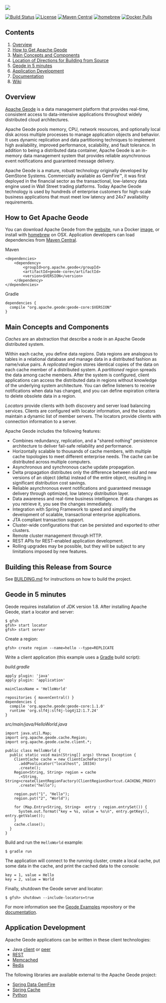 [<img src="https://geode.apache.org/img/apache_geode_logo.png" align="center"/>](http://geode.apache.org)

[![Build Status](https://travis-ci.org/apache/geode.svg?branch=develop)](https://travis-ci.org/apache/geode) [![License](https://img.shields.io/badge/License-Apache%202.0-blue.svg)](https://www.apache.org/licenses/LICENSE-2.0) [![Maven Central](https://maven-badges.herokuapp.com/maven-central/org.apache.geode/geode-core/badge.svg)](http://search.maven.org/#search%7Cga%7C1%7Cg%3A%22org.apache.geode%22) [![homebrew](https://img.shields.io/homebrew/v/apache-geode.svg)](http://brewformulas.org/ApacheGeode) [![Docker Pulls](https://img.shields.io/docker/pulls/apachegeode/geode.svg)](https://hub.docker.com/r/apachegeode/geode/)


## Contents
1. [Overview](#overview)
2. [How to Get Apache Geode](#obtaining)
2. [Main Concepts and Components](#concepts)
3. [Location of Directions for Building from Source](#building)
4. [Geode in 5 minutes](#started)
5. [Application Development](#development)
6. [Documentation](http://geode.apache.org/docs/)
7. [Wiki](https://cwiki.apache.org/confluence/display/GEODE/Index)


## <a name="overview"></a>Overview

[Apache Geode](http://geode.apache.org/) is
a data management platform that provides real-time, consistent access to
data-intensive applications throughout widely distributed cloud architectures.

Apache Geode pools memory, CPU, network resources, and optionally local disk
across multiple processes to manage application objects and behavior. It uses
dynamic replication and data partitioning techniques to implement high
availability, improved performance, scalability, and fault tolerance. In
addition to being a distributed data container, Apache Geode is an in-memory
data management system that provides reliable asynchronous event notifications
and guaranteed message delivery.

Apache Geode is a mature, robust technology originally developed by GemStone
Systems. Commercially available as GemFire™, it was first deployed in the
financial sector as the transactional, low-latency data engine used in Wall
Street trading platforms.  Today Apache Geode technology is used by hundreds of
enterprise customers for high-scale business applications that must meet low
latency and 24x7 availability requirements.

## <a name="obtaining"></a>How to Get Apache Geode

You can download Apache Geode from the
[website](http://geode.apache.org/releases/), run a Docker
[image](https://hub.docker.com/r/apachegeode/geode/), or install with
[homebrew](http://brewformulas.org/ApacheGeode) on OSX. Application developers
can load dependencies from [Maven
Central](https://search.maven.org/#search%7Cga%7C1%7Cg%3A%22org.apache.geode%22).

Maven
```
<dependencies>
    <dependency>
        <groupId>org.apache.geode</groupId>
        <artifactId>geode-core</artifactId>
        <version>$VERSION</version>
    </dependency>
</dependencies>
```

Gradle
```
dependencies {
  compile "org.apache.geode:geode-core:$VERSION"
}
```

## <a name="concepts"></a>Main Concepts and Components

_Caches_ are an abstraction that describe a node in an Apache Geode distributed
system.

Within each cache, you define data _regions_. Data regions are analogous to
tables in a relational database and manage data in a distributed fashion as
name/value pairs. A _replicated_ region stores identical copies of the data on
each cache member of a distributed system. A _partitioned_ region spreads the
data among cache members. After the system is configured, client applications
can access the distributed data in regions without knowledge of the underlying
system architecture. You can define listeners to receive notifications when
data has changed, and you can define expiration criteria to delete obsolete
data in a region.

_Locators_ provide clients with both discovery and server load balancing
services. Clients are configured with locator information, and the locators
maintain a dynamic list of member servers. The locators provide clients with
connection information to a server.

Apache Geode includes the following features:

* Combines redundancy, replication, and a "shared nothing" persistence
  architecture to deliver fail-safe reliability and performance.
* Horizontally scalable to thousands of cache members, with multiple cache
  topologies to meet different enterprise needs. The cache can be
  distributed across multiple computers.
* Asynchronous and synchronous cache update propagation.
* Delta propagation distributes only the difference between old and new
  versions of an object (delta) instead of the entire object, resulting in
  significant distribution cost savings.
* Reliable asynchronous event notifications and guaranteed message delivery
  through optimized, low latency distribution layer.
* Data awareness and real-time business intelligence. If data changes as
  you retrieve it, you see the changes immediately.
* Integration with Spring Framework to speed and simplify the development
  of scalable, transactional enterprise applications.
* JTA compliant transaction support.
* Cluster-wide configurations that can be persisted and exported to other
  clusters.
* Remote cluster management through HTTP.
* REST APIs for REST-enabled application development.
* Rolling upgrades may be possible, but they will be subject to any
  limitations imposed by new features.

## <a name="building"></a>Building this Release from Source

See [BUILDING.md](https://github.com/apache/geode/blob/develop/BUILDING.md) for
instructions on how to build the project.

## <a name="started"></a>Geode in 5 minutes

Geode requires installation of JDK version 1.8.  After installing Apache Geode,
start a locator and server:

    $ gfsh
    gfsh> start locator
    gfsh> start server

Create a region:

    gfsh> create region --name=hello --type=REPLICATE

Write a client application (this example uses a [Gradle](https://gradle.org)
build script):

_build.gradle_

    apply plugin: 'java'
    apply plugin: 'application'

    mainClassName = 'HelloWorld'

    repositories { mavenCentral() }
    dependencies {
      compile 'org.apache.geode:geode-core:1.1.0'
      runtime 'org.slf4j:slf4j-log4j12:1.7.24'
    }

_src/main/java/HelloWorld.java_

    import java.util.Map;
    import org.apache.geode.cache.Region;
    import org.apache.geode.cache.client.*;

    public class HelloWorld {
      public static void main(String[] args) throws Exception {
        ClientCache cache = new ClientCacheFactory()
          .addPoolLocator("localhost", 10334)
          .create();
        Region<String, String> region = cache
          .<String, String>createClientRegionFactory(ClientRegionShortcut.CACHING_PROXY)
          .create("hello");

        region.put("1", "Hello");
        region.put("2", "World");

        for (Map.Entry<String, String>  entry : region.entrySet()) {
          System.out.format("key = %s, value = %s\n", entry.getKey(), entry.getValue());
        }
        cache.close();
      }
    }

Build and run the `HelloWorld` example:

    $ gradle run

The application will connect to the running cluster, create a local cache, put
some data in the cache, and print the cached data to the console:

    key = 1, value = Hello
    key = 2, value = World

Finally, shutdown the Geode server and locator:

    $ gfsh> shutdown --include-locators=true

For more information see the [Geode
Examples](https://github.com/apache/geode-examples) repository or the
[documentation](http://geode.apache.org/docs/).

## <a name="development"></a>Application Development

Apache Geode applications can be written in these client technologies:

* Java [client](http://geode.apache.org/docs/guide/topologies_and_comm/cs_configuration/chapter_overview.html)
  or [peer](http://geode.apache.org/docs/guide/topologies_and_comm/p2p_configuration/chapter_overview.html)
* [REST](http://geode.apache.org/docs/guide/rest_apps/chapter_overview.html)
* [Memcached](https://cwiki.apache.org/confluence/display/GEODE/Moving+from+memcached+to+gemcached)
* [Redis](https://cwiki.apache.org/confluence/display/GEODE/Geode+Redis+Adapter)

The following libraries are available external to the Apache Geode project:

* [Spring Data GemFire](http://projects.spring.io/spring-data-gemfire/)
* [Spring Cache](http://docs.spring.io/spring/docs/current/spring-framework-reference/html/cache.html)
* [Python](https://github.com/gemfire/py-gemfire-rest)
